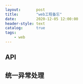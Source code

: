 ```yaml
---
layout:       post
title:        "web工程备忘"
date:         2020-12-05 12:00:00
header-style: text
catalog:      true
tags:
    - web
---
```


## API

## 统一异常处理

